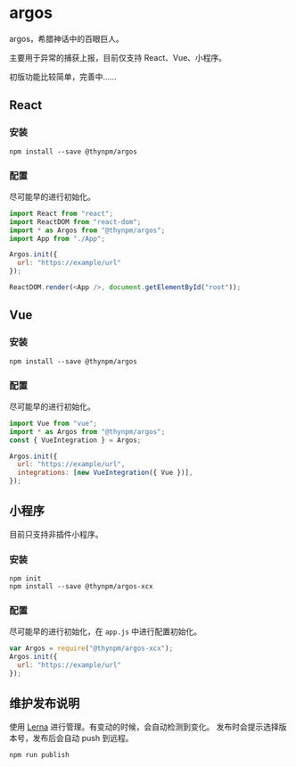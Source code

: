 # argos
argos，希腊神话中的百眼巨人。

主要用于异常的捕获上报，目前仅支持 React、Vue、小程序。

初版功能比较简单，完善中……

## React
### 安装
```
npm install --save @thynpm/argos
```
### 配置
尽可能早的进行初始化。
```js
import React from "react";
import ReactDOM from "react-dom";
import * as Argos from "@thynpm/argos";
import App from "./App";

Argos.init({
  url: "https://example/url"
});

ReactDOM.render(<App />, document.getElementById("root"));
```

## Vue
### 安装
```
npm install --save @thynpm/argos
```
### 配置
尽可能早的进行初始化。
```js
import Vue from "vue";
import * as Argos from "@thynpm/argos";
const { VueIntegration } = Argos;

Argos.init({
  url: "https://example/url",
  integrations: [new VueIntegration({ Vue })],
});
```

## 小程序
目前只支持非插件小程序。
### 安装
```
npm init
npm install --save @thynpm/argos-xcx
```
### 配置
尽可能早的进行初始化，在 `app.js` 中进行配置初始化。
```js
var Argos = require("@thynpm/argos-xcx");
Argos.init({
  url: "https://example/url"
});
```

## 维护发布说明
使用 [Lerna][url-lerna] 进行管理。有变动的时候，会自动检测到变化。
发布时会提示选择版本号，发布后会自动 push 到远程。
```
npm run publish
```

[url-lerna]:https://github.com/lerna/lerna

